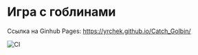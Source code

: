 # Игра с гоблинами

Ссылка на Ginhub Pages: <https://yrchek.github.io/Catch_Golbin/>

![CI](https://github.com/YrChek/catch_golbin/actions/workflows/web.yml/badge.svg)
